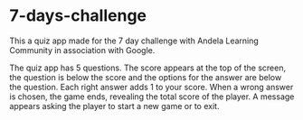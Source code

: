 # 7-days-challenge

This a quiz app made for the 7 day challenge with Andela Learning Community in association with Google.

The quiz app has 5 questions. The score appears at the top of the screen, the question is below the score and the options for the answer are below the question. Each right answer adds 1 to your score. When a wrong answer is chosen, the game ends, revealing the total score of the player. A message appears asking the player to start a new game or to exit.
